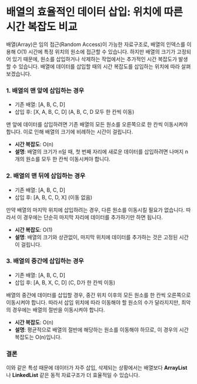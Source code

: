 # 배열의 효율적인 데이터 삽입: 위치에 따른 시간 복잡도 비교

배열(Array)은 임의 접근(Random Access)이 가능한 자료구조로, 배열의 인덱스를 이용해 O(1) 시간에 특정 위치의 원소에 접근할 수 있습니다. 하지만 배열의 크기가 고정되어 있기 때문에, 원소를 삽입하거나 삭제하는 작업에서는 추가적인 시간 복잡도가 발생할 수 있습니다. 배열에 데이터를 삽입할 때의 시간 복잡도를 삽입하는 위치에 따라 살펴보겠습니다.

### 1. 배열의 맨 앞에 삽입하는 경우

- 기존 배열: [A, B, C, D]
- 삽입 후: [X, A, B, C, D] (A, B, C, D 모두 한 칸씩 이동)

맨 앞에 데이터를 삽입하려면 기존 배열의 모든 원소를 오른쪽으로 한 칸씩 이동시켜야 합니다. 이로 인해 배열의 크기에 비례하는 시간이 걸립니다.

- **시간 복잡도**: O(n)
- **설명**: 배열의 크기가 n일 때, 첫 번째 자리에 새로운 데이터를 삽입하려면 나머지 n개의 원소를 모두 한 칸씩 이동시켜야 합니다.

### 2. 배열의 맨 뒤에 삽입하는 경우

- 기존 배열: [A, B, C, D]
- 삽입 후: [A, B, C, D, X] (이동 없음)

만약 배열의 마지막 위치에 삽입하려는 경우, 다른 원소를 이동시킬 필요가 없습니다. 따라서 이 경우에는 단순히 마지막 자리에 데이터를 추가하기만 하면 됩니다.

- **시간 복잡도**: O(1)
- **설명**: 배열의 크기와 상관없이, 마지막 위치에 데이터를 추가하는 것은 고정된 시간이 걸립니다.

### 3. 배열의 중간에 삽입하는 경우

- 기존 배열: [A, B, C, D]
- 삽입 후: [A, B, X, C, D] (C, D가 한 칸씩 이동)

배열의 중간에 데이터를 삽입할 경우, 중간 위치 이후의 모든 원소를 한 칸씩 오른쪽으로 이동시켜야 합니다. 따라서 삽입 위치에 따라 이동해야 할 원소의 수가 달라지지만, 최악의 경우에는 배열의 절반을 이동시켜야 합니다.

- **시간 복잡도**: O(n)
- **설명**: 평균적으로 배열의 절반에 해당하는 원소를 이동해야 하므로, 이 경우의 시간 복잡도는 O(n)입니다.

### 결론

이와 같은 특성 때문에 데이터가 자주 삽입, 삭제되는 상황에서는 배열보다 **ArrayList**나 **LinkedList** 같은 동적 자료구조가 더 효율적일 수 있습니다.
